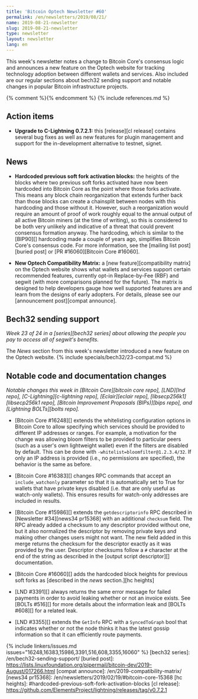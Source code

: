 ```yaml
---
title: 'Bitcoin Optech Newsletter #60'
permalink: /en/newsletters/2019/08/21/
name: 2019-08-21-newsletter
slug: 2019-08-21-newsletter
type: newsletter
layout: newsletter
lang: en
---
```

This week's newsletter notes a change to Bitcoin Core's consensus logic
and announces a new feature on the Optech website for tracking
technology adoption between different wallets and services.  Also
included are our regular sections about bech32 sending support and notable
changes in popular Bitcoin infrastructure projects.

{% comment %}<!-- include references.md below the fold but above any Jekyll/Liquid variables-->{% endcomment %}
{% include references.md %}

## Action items

- **Upgrade to C-Lightning 0.7.2.1:** this [release][cl release]
  contains several bug fixes as well as new features for plugin
  management and support for the in-development alternative to testnet,
  signet.

## News

- **Hardcoded previous soft fork activation blocks:** the heights of the
  blocks where two previous soft forks activated have now been hardcoded
  into Bitcoin Core as the point where those forks activate.  This
  means any block chain reorganization that extends further back than
  those blocks can create a chainsplit between nodes with this
  hardcoding and those without it.  However, such a reorganization would
  require an amount of proof of work roughly equal to the annual output
  of all active Bitcoin miners (at the time of writing), so this is
  considered to be both very unlikely and indicative of a threat that
  could prevent consensus formation anyway.  The hardcoding, which is
  similar to the [BIP90][] hardcoding made a couple of years ago,
  simplifies Bitcoin Core's consensus code.  For more information, see
  the [mailing list post][buried post] or [PR #16060][Bitcoin Core
  #16060].

- **New Optech Compatibility Matrix:** a [new feature][compatibility
  matrix] on the Optech
  website shows what wallets and services support certain recommended
  features, currently opt-in Replace-by-Fee (RBF) and segwit (with more
  comparisons planned for the future).  The matrix is designed to help
  developers gauge how well supported features are and learn from the
  designs of early adopters.  For details, please see our [announcement
  post][compat announce].

## Bech32 sending support

*Week 23 of 24 in a [series][bech32 series] about allowing the people
you pay to access all of segwit's benefits.*

The *News* section from this week's newsletter introduced a new feature
on the Optech website.  {% include specials/bech32/23-compat.md %}

## Notable code and documentation changes

*Notable changes this week in [Bitcoin Core][bitcoin core repo],
[LND][lnd repo], [C-Lightning][c-lightning repo], [Eclair][eclair repo],
[libsecp256k1][libsecp256k1 repo], [Bitcoin Improvement Proposals
(BIPs)][bips repo], and [Lightning BOLTs][bolts repo].*

- [Bitcoin Core #16248][] extends the whitelisting configuration options
  in Bitcoin Core to allow specifying which services should be provided
  to different IP addresses or ranges.  For example, a motivation for
  the change was allowing bloom filters to be provided to particular
  peers (such as a user's own lightweight wallet) even if the filters
  are disabled by default.  This can be done with
  `-whitelist=bloomfilter@1.2.3.4/32`.  If only an IP
  address is provided (i.e., no permissions are specified), the behavior
  is the same as before.

- [Bitcoin Core #16383][] changes RPC commands that accept an
  `include_watchonly` parameter so that it is automatically set to True
  for wallets that have private keys disabled (i.e. that are only useful
  as watch-only wallets).  This ensures results for watch-only addresses
  are included in results.

- [Bitcoin Core #15986][] extends the `getdescriptorinfo` RPC described
  in [Newsletter #34][news34 pr15368] with an additional `checksum`
  field.  The RPC already added a checksum to any descriptor provided
  without one, but it also normalized the descriptor by removing private
  keys and making other changes users might not want.  The new field
  added in this merge returns the checksum for the descriptor exactly as
  it was provided by the user.  Descriptor checksums follow a `#`
  character at the end of the string as described in the [output script
  descriptor][] documentation.

- [Bitcoin Core #16060][] adds the hardcoded block heights for previous
  soft forks as [described in the *news* section.][hc heights]

- [LND #3391][] always returns the same error message for failed
  payments in order to avoid leaking whether or not an invoice exists.
  See [BOLTs #516][] for more details about the
  information leak and [BOLTs #608][] for a related leak.

- [LND #3355][] extends the `GetInfo` RPC with a `SyncedToGraph` bool
  that indicates whether or not the node thinks it has the latest gossip
  information so that it can efficiently route payments.

{% include linkers/issues.md issues="16248,16383,15986,3391,516,608,3355,16060" %}
[bech32 series]: /en/bech32-sending-support/
[buried post]: https://lists.linuxfoundation.org/pipermail/bitcoin-dev/2019-August/017266.html
[compat announce]: /en/2019-compatibility-matrix/
[news34 pr15368]: /en/newsletters/2019/02/19/#bitcoin-core-15368
[hc heights]: #hardcoded-previous-soft-fork-activation-blocks
[cl release]: https://github.com/ElementsProject/lightning/releases/tag/v0.7.2.1
